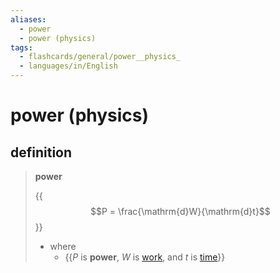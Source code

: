 ```yaml
---
aliases:
  - power
  - power (physics)
tags:
  - flashcards/general/power__physics_
  - languages/in/English
---
```


# power (physics)

## definition

> __power__
>
> {{$$P = \frac{\mathrm{d}W}{\mathrm{d}t}$$}}
>
> - where
>     - {{$P$ is __power__, $W$ is [work](work%20(physics).md), and $t$ is [time](time.h)}} <!--SR:!2024-01-02,13,290!2024-01-04,15,290-->
